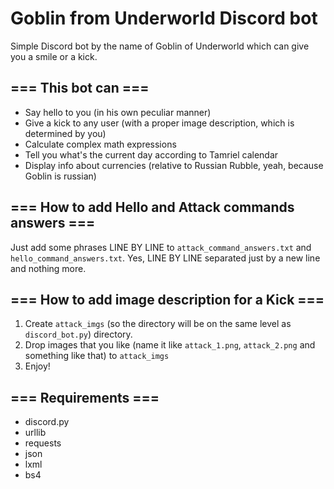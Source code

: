 # Goblin from Underworld Discord bot
Simple Discord bot by the name of Goblin of Underworld which can give you a smile or a kick.

## === This bot can ===
* Say hello to you (in his own peculiar manner)
* Give a kick to any user (with a proper image description, which is determined by you)
* Calculate complex math expressions
* Tell you what's the current day according to Tamriel calendar
* Display info about currencies (relative to Russian Rubble, yeah, because Goblin is russian)

## === How to add Hello and Attack commands answers ===
Just add some phrases LINE BY LINE to `attack_command_answers.txt` and `hello_command_answers.txt`. Yes, LINE BY LINE separated just by a new line and nothing more.

## === How to add image description for a Kick ===
1. Create `attack_imgs` (so the directory will be on the same level as `discord_bot.py`) directory.
2. Drop images that you like (name it like `attack_1.png`, `attack_2.png` and something like that) to `attack_imgs`
3. Enjoy!

## === Requirements ===
* discord.py
* urllib
* requests
* json
* lxml
* bs4
